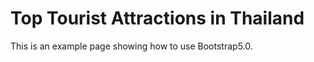 Top Tourist Attractions in Thailand
==================
This is an example page showing how to use Bootstrap5.0.